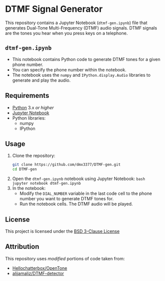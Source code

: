 # DTMF Signal Generator

This repository contains a Jupyter Notebook (`dtmf-gen.ipynb`) file that generates Dual-Tone Multi-Frequency (DTMF) audio signals. DTMF signals are the tones you hear when you press keys on a telephone.

##  `dtmf-gen.ipynb`

* This notebook contains Python code to generate DTMF tones for a given phone number.
* You can specify the phone number within the notebook.
* The notebook uses the  `numpy`  and  `IPython.display.Audio`  libraries to generate and play the audio.

##  Requirements

* [Python](https://www.python.org/) 3.x *or higher*
* [Jupyter Notebook](https://jupyter.org/)
* Python libraries:
    * numpy
    * IPython

##  Usage

1.  Clone the repository:
    ```bash
    git clone https://github.com/dmx3377/DTMF-gen.git
    cd DTMF-gen
    ```
2.  Open the  `dtmf-gen.ipynb`  notebook using Jupyter Notebook:
    `bash
    jupyter notebook dtmf-gen.ipynb
    `
3.  In the notebook:
    * Modify the  `DIAL_NUMBER`  variable in the last code cell to the phone number you want to generate DTMF tones for.
    * Run the notebook cells. The DTMF audio will be played.

##  License

This project is licensed under the [BSD 3-Clause License](LICENSE)

## Attribution
This repository uses *modified* portions of code taken from:
* [Hellochatterbox/OpenTone](https://github.com/HelloChatterbox/OpenTone)
* [alijamaliz/DTMF-detector](https://github.com/alijamaliz/DTMF-detector)
